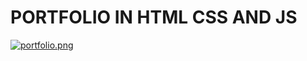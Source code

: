 # PORTFOLIO IN HTML CSS AND JS

[![portfolio.png](https://i.postimg.cc/LsKDnqc3/portfolio.png)](https://postimg.cc/fVCmPbTV)
